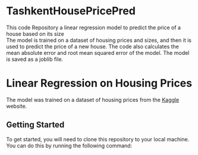 # TashkentHousePricePred
This code Repository a linear regression model to predict the price of a house based on its size
<br>
 The model is trained on a dataset of housing prices and sizes, and then it is used to predict the price of a new house. The code also calculates the mean absolute error and root mean squared error of the model. The model is saved as a joblib file.

 # Linear Regression on Housing Prices

 The model was trained on a dataset of housing prices from the [Kaggle](https://www.kaggle.com/) website.

## Getting Started

To get started, you will need to clone this repository to your local machine. You can do this by running the following command:

